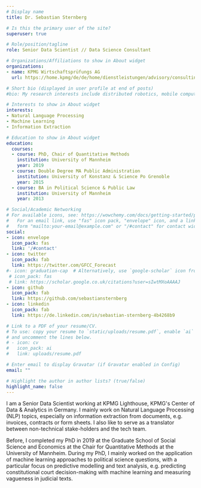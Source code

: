 ```yaml
---
# Display name
title: Dr. Sebastian Sternberg

# Is this the primary user of the site?
superuser: true

# Role/position/tagline
role: Senior Data Scientist // Data Science Consultant

# Organizations/Affiliations to show in About widget
organizations:
- name: KPMG Wirtschaftsprüfungs AG
  url: https://home.kpmg/de/de/home/dienstleistungen/advisory/consulting/services/analytics-und-technology.html

# Short bio (displayed in user profile at end of posts)
#bio: My research interests include distributed robotics, mobile computing and programmable matter.

# Interests to show in About widget
interests:
- Natural Language Processing
- Machine Learning
- Information Extraction

# Education to show in About widget
education:
  courses:
  - course: PhD, Chair of Quantitative Methods
    institution: University of Mannheim
    year: 2019
  - course: Double Degree MA Public Administration
    institution: University of Konstanz & Science Po Grenoble
    year: 2015
  - course: BA in Political Science & Public Law
    institution: University of Mannheim
    year: 2013

# Social/Academic Networking
# For available icons, see: https://wowchemy.com/docs/getting-started/page-builder/#icons
#   For an email link, use "fas" icon pack, "envelope" icon, and a link in the
#   form "mailto:your-email@example.com" or "/#contact" for contact widget.
social:
- icon: envelope
  icon_pack: fas
  link: '/#contact'
- icon: twitter
  icon_pack: fab
  link: https://twitter.com/GFCC_Forecast
#- icon: graduation-cap  # Alternatively, use `google-scholar` icon from `ai` icon pack
 # icon_pack: fas
 # link: https://scholar.google.co.uk/citations?user=sIwtMXoAAAAJ
- icon: github
  icon_pack: fab
  link: https://github.com/sebastiansternberg
- icon: linkedin
  icon_pack: fab
  link: https://de.linkedin.com/in/sebastian-sternberg-4b4268b9

# Link to a PDF of your resume/CV.
# To use: copy your resume to `static/uploads/resume.pdf`, enable `ai` icons in `params.toml`, 
# and uncomment the lines below.
# - icon: cv
#   icon_pack: ai
#   link: uploads/resume.pdf

# Enter email to display Gravatar (if Gravatar enabled in Config)
email: ""

# Highlight the author in author lists? (true/false)
highlight_name: false
---
```


I am a Senior Data Scientist working at KPMG Lighthouse, KPMG's Center of Data & Analytics in Germany. I mainly work on Natural Language Processing (NLP) topics, especially on information extraction from documents, e.g. invoices, contracts or form sheets. I also like to serve as a translator between non-technical stake-holders and the tech team. 

Before, I completed my PhD in 2019 at the Graduate School of Social Science and Economics at the Chair for Quantitative Methods at the University of Mannheim. During my PhD, I mainly worked on the application of machine learning approaches to political science questions, with a particular focus on predictive modelling and text analysis, e.g. predicting constitutional court decision-making with machine learning and measuring vagueness in judicial texts.
